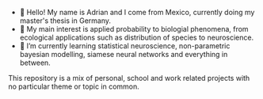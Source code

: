 - 👋 Hello! My name is Adrian and I come from Mexico, currently doing my master's thesis in Germany.
- 👀 My main interest is applied probability to biologial phenomena, from ecological applications such as distribution of species to neuroscience. 
- 🌱 I’m currently learning statistical neuroscience, non-parametric bayesian modelling, siamese neural networks and everything in between.

This repository is a mix of personal, school and work related projects with no particular theme or topic in common.
<!---
amald08/amald08 is a ✨ special ✨ repository because its `README.md` (this file) appears on your GitHub profile.
You can click the Preview link to take a look at your changes.
--->
